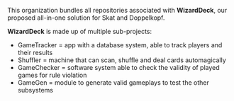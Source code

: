 This organization bundles all repositories associated with **WizardDeck**, our proposed all-in-one solution for Skat and Doppelkopf.

**WizardDeck** is made up of multiple sub-projects:
- GameTracker = app with a database system, able to track players and their results
- Shuffler = machine that can scan, shuffle and deal cards automagically
- GameChecker = software system able to check the validity of played games for rule violation
- GameGen = module to generate valid gameplays to test the other subsystems
